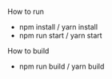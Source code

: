 
How to run  
  
- npm install / yarn install
- npm run start / yarn start

How to build
 - npm run build / yarn build
